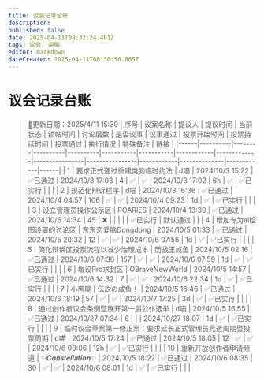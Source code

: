 ```yaml
---
title: 议会记录台账
description: 
published: false
date: 2025-04-11T08:32:24.401Z
tags: 议会, 类脑
editor: markdown
dateCreated: 2025-04-11T08:30:50.865Z
---
```


# 议会记录台账
> 📝更新日期：2025/4/11  15:30
| 序号 | 议案名称 | 提议人 | 提议时间 | 当前状态 | 锁帖时间 | 讨论层数 | 是否议事 | 议事通过 | 投票开始时间 | 投票持续时间 | 投票通过 | 执行情况 | 特殊备注 | 链接 |
|------|----------|--------|----------|----------|-----------|-----------|------------|-------------|----------------|----------------|------------|--------------|------------|------|
| 1 | 要求正式通过重建类脑临时约法 | d喵 | 2024/10/3 15:22 | ✅已通过 | 2024/10/3 17:03 | 4 | ✅ | ✅ | 2024/10/3 17:02 | 6h | ✅ | ✅已实行 |  |  |
| 2 | 规范化辩诉程序 | d喵 | 2024/10/3 16:36 | ✅已通过 | 2024/10/4 04:57 | 106 | ✅ | ✅ | 2024/10/4 09:23 | 1d | ✅ | ✅已实行 |  |  |
| 3 | 设立管理员操作公示区 | POARIES | 2024/10/4 13:39 | ✅已通过 | 2024/10/6 14:34 | 45 | ❌ |  |  |  |  | ✅已实行 | 默认通过 |  |
| 4 | 增加专为ai绘图设置的讨论区 | 东东恋爱脑Dongdong | 2024/10/5 01:33 | ✅已通过 | 2024/10/5 20:32 | 12 | ✅ | ✅ | 2024/10/6 07:56 | 1d | ✅ | ✅已实行 |  |  |
| 5 | 简化辩诉区投票流程以减少治理成本 | 历战王咸鱼 | 2024/10/5 02:16 | ✅已通过 | 2024/10/6 07:36 | 157 | ✅ | ✅ | 2024/10/6 07:59 | 1d | ✅ | ✅已实行 |  |  |
| 6 | 增设Pro求封区 | OBraveNewWorld | 2024/10/5 14:57 | ✅已通过 | 2024/10/6 14:32 | 7 | ✅ | ✅ | 2024/10/6 22:34 | 1d | ✅ | ✅已实行 |  |  |
| 7 | 小黑屋 | 伝説の咸鱼！ | 2024/10/5 16:46 | ✅已通过 | 2024/10/6 18:19 | 57 | ✅ | ✅ | 2024/10/7 17:25 | 3d | ✅ | ✅已实行 |  |  |
| 8 | 通过创作者议会条例暨展开第一届公仆选举 | d喵 | 2024/10/5 16:55 | ✅已通过 | 2024/10/27 07:34 | 6 |  |  | 2024/10/27 18:07 | 1d | ✅ | ✅已实行 |  |  |
| 9 | 临时议会草案第一修正案：要求延长正式管理员竞选周期暨投票周期 | d喵 | 2024/10/5 17:24 | ✅已通过 | 2024/10/5 18:05 | 12 | ✅ | ✅ | 2024/10/6 08:06 | 12h | ✅ | ✅已实行 |  |  |
| 10 | 重新开放创作者申请频道 | ✨𝑪𝒐𝒏𝒔𝒕𝒆𝒍𝒍𝒂𝒕𝒊𝒐𝒏✨ | 2024/10/5 18:22 | ✅已通过 | 2024/10/6 08:35 | 30 | ✅ | ✅ | 2024/10/6 08:01 | 1d | ✅ | ✅已实行 |  |  |

